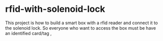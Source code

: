 # rfid-with-solenoid-lock
This project is how to build a smart box with a rfid reader and connect it to the solenoid lock. So everyone who want to access the box must be have an identified card/tag ,
